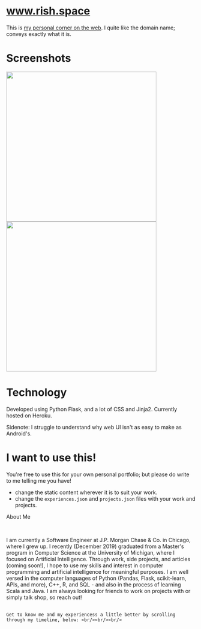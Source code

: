 # www.rish.space

This is [my personal corner on the web](http://rish.space). I quite like the domain name; conveys exactly what it is. 


# Screenshots
<p float="left">
  <img src="https://raw.githubusercontent.com/crearo/portfolio/master/screenshots/home.png" width="400">
  <img src="https://raw.githubusercontent.com/crearo/portfolio/master/screenshots/timeline.png" width="400">
</p>

# Technology

Developed using Python Flask, and a lot of CSS and Jinja2.
Currently hosted on Heroku. 

Sidenote: I struggle to understand why web UI isn't as easy to make as Android's.

# I want to use this!

You're free to use this for your own personal portfolio; but please do write to me telling me you have!
 
 - change the static content wherever it is to suit your work.
 - change the `experiences.json` and `projects.json` files with your work and projects. 

<div>
    <p class="text-title">About Me </p>
    <br/>
    <p class="text-description"> I am currently a Software Engineer at J.P. Morgan Chase & Co. in Chicago, where I grew up. I recently (December 2019) graduated from a Master's program in Computer Science at the University of Michigan, where I focused on Artificial Intelligence. Through work, side projects, and articles (coming soon!), I hope to use my skills and interest in computer programming and artificial intelligence for meaningful purposes. I am well versed in the computer languages of Python (Pandas, Flask, scikit-learn, APIs, and more), C++, R, and SQL - and also in the process of learning Scala and Java. I am always looking for friends to work on projects with or simply talk shop, so reach out! 
    <br/><br/>

    Get to know me and my experiencess a little better by scrolling through my timeline, below: <br/><br/><br/>
</div>